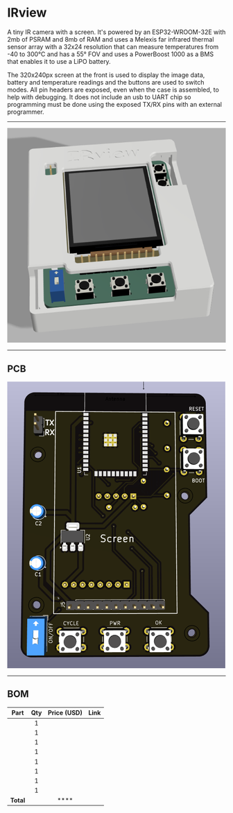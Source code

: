 # IRview

A tiny IR camera with a screen. It's powered by an ESP32-WROOM-32E with 2mb of PSRAM and 8mb of RAM and uses a Melexis far infrared thermal sensor array with a 32x24 resolution that can measure temperatures from -40 to 300°C and has a 55° FOV and uses a PowerBoost 1000 as a BMS that enables it to use a LiPO battery.

The 320x240px screen at the front is used to display the image data, battery and temperature readings and the buttons are used to switch modes. All pin headers are exposed, even when the case is assembled, to help with debugging. It does not include an usb to UART chip so programming must be done using the exposed TX/RX pins with an external programmer.

---
![Final Render](images/image-9.png)

---

## PCB

![PCB](images/image-10.png)

---

## BOM

| Part      | Qty | Price (USD) | Link |
| --------- | :-: | :---------: | ---- |
|           |  1  |             |      |
|           |  1  |             |      |
|           |  1  |             |      |
|           |  1  |             |      |
|           |  1  |             |      |
|           |  1  |             |      |
|           |  1  |             |      |
|           |  1  |             |      |
| **Total** |     |  ****       |      |
